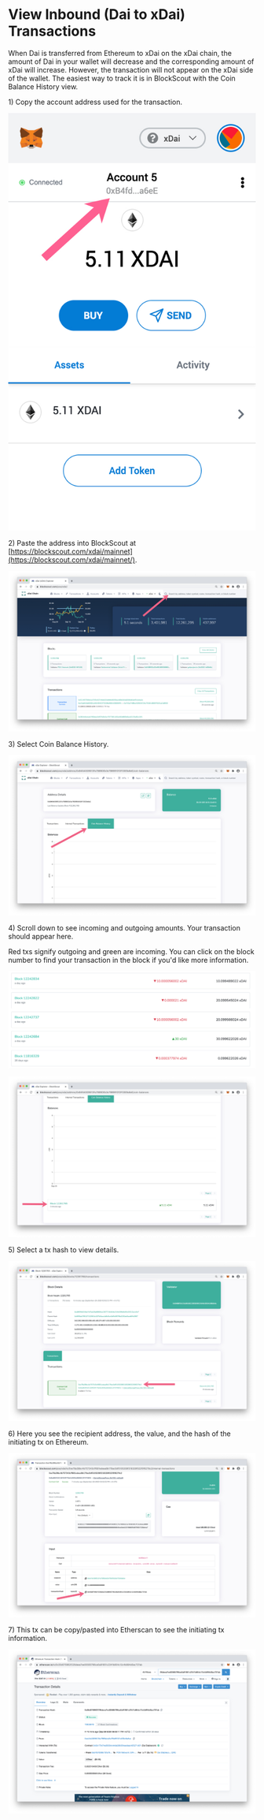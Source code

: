 # View Inbound \(Dai to xDai\) Transactions

When Dai is transferred from Ethereum to xDai on the xDai chain, the amount of Dai in your wallet will decrease and the corresponding amount of xDai will increase. However, the transaction will not appear on the xDai side of the wallet.  The easiest way to track it is in BlockScout with the Coin Balance History view.

1\) Copy the account address used for the transaction.

![Copy Address - you can be connected to Ethereum or xDai, it is the same address on both chains.](../../.gitbook/assets/tut22.jpg)

2\) Paste the address into BlockScout at [https://blockscout.com/xdai/mainnet](https://blockscout.com/xdai/mainnet/).

![](../../.gitbook/assets/tut2.jpg)

3\) Select Coin Balance History.

![](../../.gitbook/assets/tut3%20%281%29.jpg)

4\) Scroll down to see incoming and outgoing amounts.  Your transaction should appear here.

Red txs signify outgoing and green are incoming. You can click on the block number to find your transaction in the block if you'd like more information. 

![](../../.gitbook/assets/tut5.jpg)

![Click the block for more details](../../.gitbook/assets/tut6.jpg)

5\) Select a tx hash to view details.

![](../../.gitbook/assets/tut9.jpg)

6\) Here you see the recipient address, the value, and the hash of the initiating tx on Ethereum.

![](../../.gitbook/assets/tut10.jpg)

7\) This tx can be copy/pasted into Etherscan to see the initiating tx information.

![](../../.gitbook/assets/tut11.jpg)

